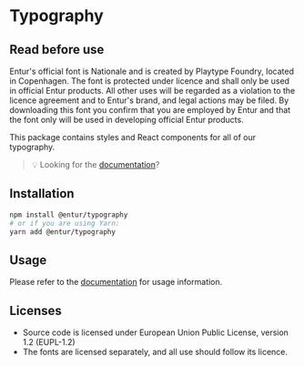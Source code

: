 # Typography

## Read before use

Entur's official font is Nationale and is created by Playtype Foundry, located in Copenhagen. The font is protected under licence and shall only be used in official Entur products. All other uses will be regarded as a violation to the licence agreement and to Entur's brand, and legal actions may be filed. By downloading this font you confirm that you are employed by Entur and that the font only will be used in developing official Entur products.

This package contains styles and React components for all of our typography.

> 💡 Looking for the [documentation](https://design.entur.org/komponenter/resources/typography)?

## Installation

```sh
npm install @entur/typography
# or if you are using Yarn:
yarn add @entur/typography
```

## Usage

Please refer to the [documentation](https://design.entur.org/komponenter/resources/typography) for usage information.

## Licenses

- Source code is licensed under European Union Public License, version 1.2 (EUPL-1.2)
- The fonts are licensed separately, and all use should follow its licence.
